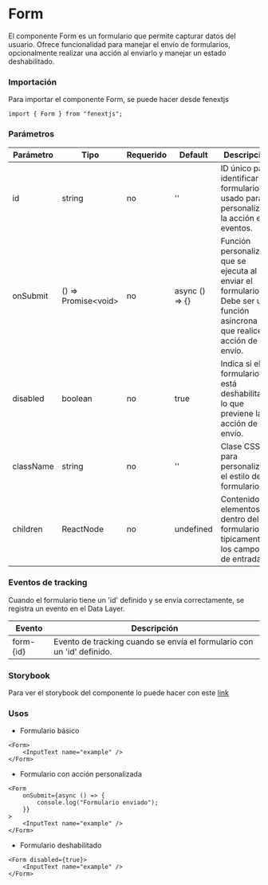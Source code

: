 # Form

El componente Form es un formulario que permite capturar datos del usuario. Ofrece funcionalidad para manejar el envío de formularios, opcionalmente realizar una acción al enviarlo y manejar un estado deshabilitado.

### Importación

Para importar el componente Form, se puede hacer desde fenextjs

```tsx copy
import { Form } from "fenextjs";
```

### Parámetros

| Parámetro | Tipo                   | Requerido | Default           | Descripcion                                                                                                                  |
| --------- | ---------------------- | --------- | ----------------- | ---------------------------------------------------------------------------------------------------------------------------- |
| id        | string                 | no        | ''                | ID único para identificar el formulario, usado para personalizar la acción en eventos.                                       |
| onSubmit  | () =\> Promise\<void\> | no        | async () =\> \{\} | Función personalizada que se ejecuta al enviar el formulario. Debe ser una función asíncrona que realice la acción de envío. |
| disabled  | boolean                | no        | true              | Indica si el formulario está deshabilitado, lo que previene la acción de envío.                                              |
| className | string                 | no        | ''                | Clase CSS para personalizar el estilo del formulario.                                                                        |
| children  | ReactNode              | no        | undefined         | Contenido o elementos dentro del formulario, típicamente los campos de entrada.                                              |

### Eventos de tracking

Cuando el formulario tiene un 'id' definido y se envía correctamente, se registra un evento en el Data Layer.

| Evento      | Descripción                                                            |
| ----------- | ---------------------------------------------------------------------- |
| form-\{id\} | Evento de tracking cuando se envía el formulario con un 'id' definido. |

### Storybook

Para ver el storybook del componente lo puede hacer con este [link](https://fenextjs-component-storybook.vercel.app/?path=/story/component-form--index)

### Usos

-   Formulario básico

```tsx copy
<Form>
    <InputText name="example" />
</Form>
```

-   Formulario con acción personalizada

```tsx copy
<Form
    onSubmit={async () => {
        console.log("Formulario enviado");
    }}
>
    <InputText name="example" />
</Form>
```

-   Formulario deshabilitado

```tsx copy
<Form disabled={true}>
    <InputText name="example" />
</Form>
```
